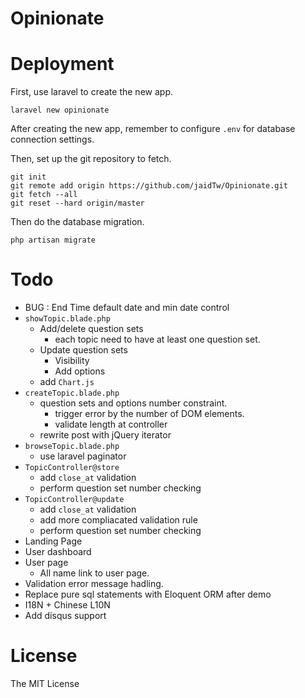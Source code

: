 # Opinionate

# Deployment
First, use laravel to create the new app.

```
laravel new opinionate
```

After creating the new app, remember to configure `.env` for database connection settings.

Then, set up the git repository to fetch.

```
git init
git remote add origin https://github.com/jaidTw/Opinionate.git
git fetch --all
git reset --hard origin/master
```

Then do the database migration.

```
php artisan migrate
```

# Todo
* BUG : End Time default date and min date control
* `showTopic.blade.php`
    * Add/delete question sets
        * each topic need to have at least one question set.
    * Update question sets
        * Visibility
        * Add options
    * add `Chart.js`
* `createTopic.blade.php`
    * question sets and options number constraint.
        * trigger error by the number of DOM elements.
        * validate length at controller
    * rewrite post with jQuery iterator
* `browseTopic.blade.php`
    * use laravel paginator
* `TopicController@store`
    * add `close_at` validation
    * perform question set number checking
* `TopicController@update`
    * add `close_at` validation
    * add more compliacated validation rule
    * perform question set number checking
* Landing Page
* User dashboard
* User page
    * All name link to user page.
* Validation error message hadling.
* Replace pure sql statements with Eloquent ORM after demo
* I18N + Chinese L10N
* Add disqus support

# License
The MIT License